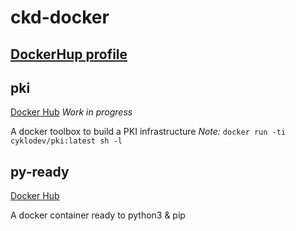 # ckd-docker
[DockerHup profile](https://hub.docker.com/u/cyklodev/)
---
## pki
[Docker Hub](https://hub.docker.com/r/cyklodev/pki/ "ckd-pki image")  *Work in progress*

A docker toolbox to build a PKI infrastructure
*Note:*
`docker run -ti cyklodev/pki:latest sh -l` 

## py-ready
[Docker Hub](https://hub.docker.com/r/cyklodev/py-ready/ "py-ready image") 

A docker container ready to python3 & pip

